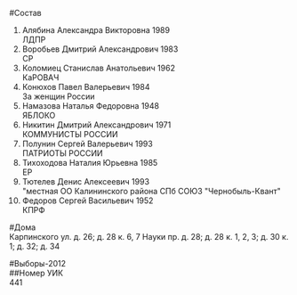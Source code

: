 #Состав  
1. Алябина Александра Викторовна 1989  
    ЛДПР  
2. Воробьев Дмитрий Александрович 1983  
    СР  
3. Коломиец Станислав Анатольевич 1962  
    КаРОВАЧ  
4. Конюхов Павел Валерьевич 1984  
    За женщин России  
5. Намазова Наталья Федоровна 1948  
    ЯБЛОКО  
6. Никитин Дмитрий Александрович 1971  
    КОММУНИСТЫ РОССИИ  
7. Полунин Сергей Валерьевич 1993  
    ПАТРИОТЫ РОССИИ  
8. Тихоходова Наталия Юрьевна 1985  
    ЕР  
9. Тютелев Денис Алексеевич 1993  
    "местная ОО Калининского района СПб СОЮЗ "Чернобыль-Квант"  
10. Федоров Сергей Васильевич 1952  
    КПРФ  
  
#Дома  
Карпинского ул. д. 26; д. 28 к. 6, 7 Науки пр. д. 28; д. 28 к. 1, 2, 3; д. 30 к. 1; д. 32; д. 34  
  
#Выборы-2012  
##Номер УИК  
441  
